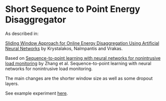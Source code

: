 # Short Sequence to Point Energy Disaggregator

As described in:

[Sliding Window Approach for Online Energy Disaggregation Using Artificial Neural Networks](https://dl.acm.org/citation.cfm?id=3201011) by Krystalakos, Nalmpantis and Vrakas.

Based on [Sequence-to-point learning with neural networks for nonintrusive load monitoring](https://arxiv.org/abs/1612.09106) by Zhang et al. Sequence-to-point learning with neural networks for nonintrusive load monitoring.

The main changes are the shorter window size as well as some dropout layers.

See example experiment [here](https://github.com/OdysseasKr/neural-disaggregator/blob/master/ShortSeq2Point/ShortSeq2Point-example.ipynb).
